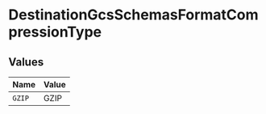 # DestinationGcsSchemasFormatCompressionType


## Values

| Name   | Value  |
| ------ | ------ |
| `GZIP` | GZIP   |